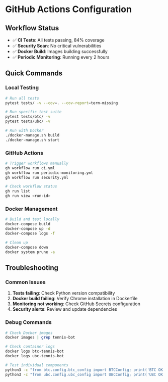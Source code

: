 # GitHub Actions Configuration

## Workflow Status
- ✅ **CI Tests**: All tests passing, 84% coverage
- ✅ **Security Scan**: No critical vulnerabilities
- ✅ **Docker Build**: Images building successfully
- ✅ **Periodic Monitoring**: Running every 2 hours

## Quick Commands

### Local Testing
```bash
# Run all tests
pytest tests/ -v --cov=. --cov-report=term-missing

# Run specific test suite
pytest tests/btc/ -v
pytest tests/ubc/ -v

# Run with Docker
./docker-manage.sh build
./docker-manage.sh start
```

### GitHub Actions
```bash
# Trigger workflows manually
gh workflow run ci.yml
gh workflow run periodic-monitoring.yml
gh workflow run security.yml

# Check workflow status
gh run list
gh run view <run-id>
```

### Docker Management
```bash
# Build and test locally
docker-compose build
docker-compose up -d
docker-compose logs -f

# Clean up
docker-compose down
docker system prune -a
```

## Troubleshooting

### Common Issues
1. **Tests failing**: Check Python version compatibility
2. **Docker build failing**: Verify Chrome installation in Dockerfile
3. **Monitoring not working**: Check GitHub Secrets configuration
4. **Security alerts**: Review and update dependencies

### Debug Commands
```bash
# Check Docker images
docker images | grep tennis-bot

# Check container logs
docker logs btc-tennis-bot
docker logs ubc-tennis-bot

# Test individual components
python3 -c "from btc.config.btc_config import BTCConfig; print('BTC OK')"
python3 -c "from ubc.config.ubc_config import UBCConfig; print('UBC OK')"
```
